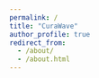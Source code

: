 ```yaml
---
permalink: /
title: "CuraWave"
author_profile: true
redirect_from: 
  - /about/
  - /about.html
---
```


